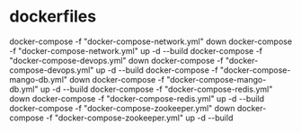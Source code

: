 # dockerfiles

docker-compose -f "docker-compose-network.yml" down
docker-compose -f "docker-compose-network.yml" up -d --build
docker-compose -f "docker-compose-devops.yml" down
docker-compose -f "docker-compose-devops.yml" up -d --build
docker-compose -f "docker-compose-mango-db.yml" down
docker-compose -f "docker-compose-mango-db.yml" up -d --build
docker-compose -f "docker-compose-redis.yml" down
docker-compose -f "docker-compose-redis.yml" up -d --build
docker-compose -f "docker-compose-zookeeper.yml" down
docker-compose -f "docker-compose-zookeeper.yml" up -d --build

